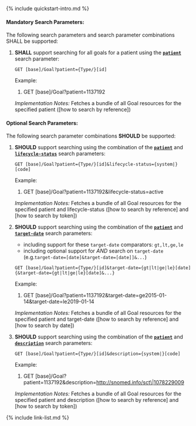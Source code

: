 {% include quickstart-intro.md %}

#### Mandatory Search Parameters:

The following search parameters and search parameter combinations SHALL be supported:

1. **SHALL** support searching for all goals for a patient using the **[`patient`](SearchParameter-us-core-goal-patient.html)** search parameter:

    `GET [base]/Goal?patient={Type/}[id]`

    Example:

      1. GET [base]/Goal?patient=1137192

    *Implementation Notes:* Fetches a bundle of all Goal resources for the specified patient ([how to search by reference])


#### Optional Search Parameters:

The following search parameter combinations **SHOULD** be supported:

1. **SHOULD** support searching using the combination of the **[`patient`](SearchParameter-us-core-goal-patient.html)** and **[`lifecycle-status`](SearchParameter-us-core-goal-lifecycle-status.html)** search parameters:

    `GET [base]/Goal?patient={Type/}[id]&lifecycle-status={system|}[code]`

    Example:

      1. GET [base]/Goal?patient=1137192&amp;lifecycle-status=active

    *Implementation Notes:* Fetches a bundle of all Goal resources for the specified patient and lifecycle-status ([how to search by reference] and [how to search by token])

1. **SHOULD** support searching using the combination of the **[`patient`](SearchParameter-us-core-goal-patient.html)** and **[`target-date`](SearchParameter-us-core-goal-target-date.html)** search parameters:
    - including support for these `target-date` comparators: `gt,lt,ge,le`
    - including optional support for *AND* search on `target-date` (e.g.`target-date=[date]&target-date=[date]]&...`)

    `GET [base]/Goal?patient={Type/}[id]&target-date={gt|lt|ge|le}[date]{&target-date={gt|lt|ge|le}[date]&...}`

    Example:

      1. GET [base]/Goal?patient=1137192&amp;target-date=ge2015-01-14&amp;target-date=le2019-01-14

    *Implementation Notes:* Fetches a bundle of all Goal resources for the specified patient and target-date ([how to search by reference] and [how to search by date])

1. **SHOULD** support searching using the combination of the **[`patient`](SearchParameter-us-core-goal-patient.html)** and **[`description`](SearchParameter-us-core-goal-description.html)** search parameters:

    `GET [base]/Goal?patient={Type/}[id]&description={system|}[code]`

    Example:

      1. GET [base]/Goal?patient=1137192&amp;description=http://snomed.info/sct\|1078229009

    *Implementation Notes:* Fetches a bundle of all Goal resources for the specified patient and description ([how to search by reference] and [how to search by token])



{% include link-list.md %}
